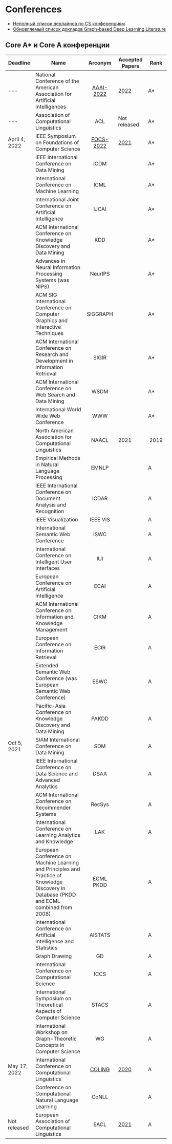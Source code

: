 # Conferences
* [Неполный список дедлайнов по CS конференциям](https://www.conferences-computer.science/)
* [Обновляемый список докладов Graph-based Deep Learning Literature](https://github.com/naganandy/graph-based-deep-learning-literature)

## Core A* и Core A конференции

| Deadline      | Name                                                                                                                                      | Arconym                                            | Accepted Papers                                                                                                              | Rank |
|---------------|-------------------------------------------------------------------------------------------------------------------------------------------|:--------------------------------------------------:|------------------------------------------------------------------------------------------------------------------------------|------|
| ---           | National Conference of the American Association for Artificial Intelligences                                                              | [AAAI-2022](https://aaai.org/Conferences/AAAI-22/) | [2022](https://aaai.org/Conferences/AAAI-22/wp-content/uploads/2021/12/AAAI-22_Accepted_Paper_List_Main_Technical_Track.pdf) | A*   |
| ---           | Association of Computational Linguistics                                                                                                  | ACL                                                | Not released                                                                                                                 | A*   |
| April 4, 2022 | IEEE Symposium on Foundations of Computer Science                                                                                         | [FOCS-2022](Https://focs2022.eecs.berkeley.edu/)   | [2021](https://ieeexplore.ieee.org/xpl/conhome/9719594/proceeding)                                                           | A*   |
|               | IEEE International Conference on Data Mining                                                                                              | ICDM                                               |                                                                                                                              | A*   |
|               | International Conference on Machine Learning                                                                                              | ICML                                               |                                                                                                                              | A*   |
|               | International Joint Conference on Artificial Intelligence                                                                                 | IJCAI                                              |                                                                                                                              | A*   |
|               | ACM International Conference on Knowledge Discovery and Data Mining                                                                       | KDD                                                |                                                                                                                              | A*   |
|               | Advances in Neural Information Processing Systems (was NIPS)                                                                              | NeurIPS                                            |                                                                                                                              | A*   |
|               | ACM SIG International Conference on Computer Graphics and Interactive Techniques                                                          | SIGGRAPH                                           |                                                                                                                              | A*   |
|               | ACM International Conference on Research and Development in Information Retrieval                                                         | SIGIR                                              |                                                                                                                              | A*   |
|               | ACM International Conference on Web Search and Data Mining                                                                                | WSDM                                               |                                                                                                                              | A*   |
|               | International World Wide Web Conference                                                                                                   | WWW                                                |                                                                                                                              | A*   |
|               | North American Association for Computational Linguistics                                                                                  | NAACL                                              | 2021 | 2019 | 2018                                                                                                           | A    |
|               | Empirical Methods in Natural Language Processing                                                                                          | EMNLP                                              |                                                                                                                              | A    |
|               | IEEE International Conference on Document Analysis and Recognition                                                                        | ICDAR                                              |                                                                                                                              | A    |
|               | IEEE Visualization                                                                                                                        | IEEE VIS                                           |                                                                                                                              | A    |
|               | International Semantic Web Conference                                                                                                     | ISWC                                               |                                                                                                                              | A    |
|               | International Conference on Intelligent User Interfaces                                                                                   | IUI                                                |                                                                                                                              | A    |
|               | European Conference on Artificial Intelligence                                                                                            | ECAI                                               |                                                                                                                              | A    |
|               | ACM International Conference on Information and Knowledge Management                                                                      | CIKM                                               |                                                                                                                              | A    |
|               | European Conference on Information Retrieval                                                                                              | ECIR                                               |                                                                                                                              | A    |
|               | Extended Semantic Web Conference (was European Semantic Web Conference)                                                                   | ESWC                                               |                                                                                                                              | A    |
|               | Pacific-Asia Conference on Knowledge Discovery and Data Mining                                                                            | PAKDD                                              |                                                                                                                              | A    |
| Oct 5, 2021   | SIAM International Conference on Data Mining                                                                                              | SDM                                                |                                                                                                                              | A    |
|               | IEEE International Conference on Data Science and Advanced Analytics                                                                      | DSAA                                               |                                                                                                                              | A    |
|               | ACM International Conference on Recommender Systems                                                                                       | RecSys                                             |                                                                                                                              | A    |
|               | International Conference on Learning Analytics and Knowledge                                                                              | LAK                                                |                                                                                                                              | A    |
|               | European Conference on Machine Learning and Principles and Practice of Knowledge Discovery in Database (PKDD and ECML combined from 2008) | ECML PKDD                                          |                                                                                                                              | A    |
|               | International Conference on Artificial Intelligence and Statistics                                                                        | AISTATS                                            |                                                                                                                              | A    |
|               | Graph Drawing                                                                                                                             | GD                                                 |                                                                                                                              | A    |
|               | International Conference on Computational Science                                                                                         | ICCS                                               |                                                                                                                              | A    |
|               | International Symposium on Theoretical Aspects of Computer Science                                                                        | STACS                                              |                                                                                                                              | A    |
|               | International Workshop on Graph-Theoretic Concepts in Computer Science                                                                    | WG                                                 |                                                                                                                              | A    |
| May 17, 2022  | International Conference on Computational Linguistics                                                                                     | [COLING](https://coling2022.org/)                  | [2020](https://coling2020.org/COLING2020programme.pdf)                                                                       | A    |
|               | Conference on Computational Natural Language Learning                                                                                     | CoNLL                                              |                                                                                                                              | A    |
| Not released  | European Association of Computational Linguistics                                                                                         | EACL                                               | [2021](https://2021.eacl.org/program/accepted/)                                                                              | A    |
